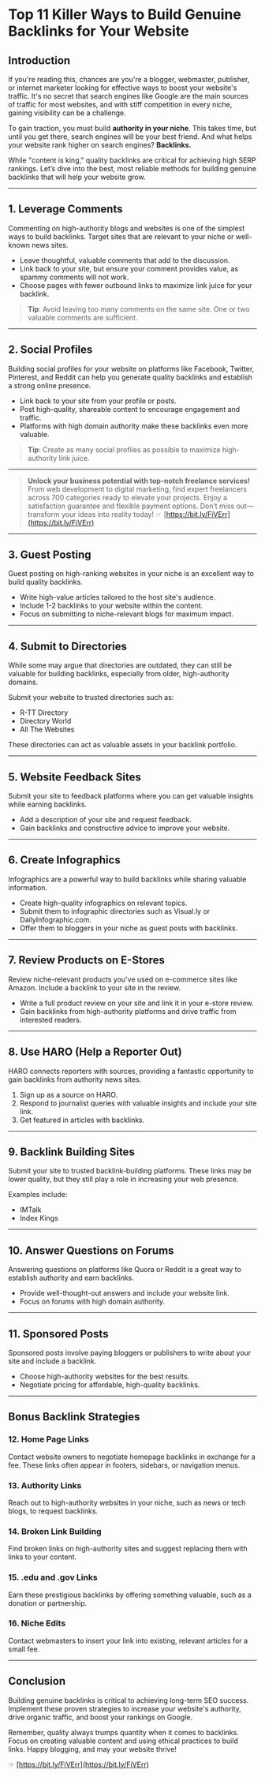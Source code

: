# Top 11 Killer Ways to Build Genuine Backlinks for Your Website

## Introduction

If you're reading this, chances are you're a blogger, webmaster, publisher, or internet marketer looking for effective ways to boost your website's traffic. It's no secret that search engines like Google are the main sources of traffic for most websites, and with stiff competition in every niche, gaining visibility can be a challenge.

To gain traction, you must build **authority in your niche**. This takes time, but until you get there, search engines will be your best friend. And what helps your website rank higher on search engines? **Backlinks.**

While "content is king," quality backlinks are critical for achieving high SERP rankings. Let’s dive into the best, most reliable methods for building genuine backlinks that will help your website grow.

---

## 1. Leverage Comments

Commenting on high-authority blogs and websites is one of the simplest ways to build backlinks. Target sites that are relevant to your niche or well-known news sites. 

- Leave thoughtful, valuable comments that add to the discussion.
- Link back to your site, but ensure your comment provides value, as spammy comments will not work.
- Choose pages with fewer outbound links to maximize link juice for your backlink.

> **Tip**: Avoid leaving too many comments on the same site. One or two valuable comments are sufficient.

---

## 2. Social Profiles

Building social profiles for your website on platforms like Facebook, Twitter, Pinterest, and Reddit can help you generate quality backlinks and establish a strong online presence.

- Link back to your site from your profile or posts.
- Post high-quality, shareable content to encourage engagement and traffic.
- Platforms with high domain authority make these backlinks even more valuable.

> **Tip**: Create as many social profiles as possible to maximize high-authority link juice.

---

> **Unlock your business potential with top-notch freelance services!** From web development to digital marketing, find expert freelancers across 700 categories ready to elevate your projects. Enjoy a satisfaction guarantee and flexible payment options. Don’t miss out—transform your ideas into reality today! ☞ [https://bit.ly/FiVErr](https://bit.ly/FiVErr)

---

## 3. Guest Posting

Guest posting on high-ranking websites in your niche is an excellent way to build quality backlinks.

- Write high-value articles tailored to the host site's audience.
- Include 1-2 backlinks to your website within the content.
- Focus on submitting to niche-relevant blogs for maximum impact.

---

## 4. Submit to Directories

While some may argue that directories are outdated, they can still be valuable for building backlinks, especially from older, high-authority domains.

Submit your website to trusted directories such as:

- R-TT Directory
- Directory World
- All The Websites

These directories can act as valuable assets in your backlink portfolio.

---

## 5. Website Feedback Sites

Submit your site to feedback platforms where you can get valuable insights while earning backlinks.

- Add a description of your site and request feedback.
- Gain backlinks and constructive advice to improve your website.

---

## 6. Create Infographics

Infographics are a powerful way to build backlinks while sharing valuable information.

- Create high-quality infographics on relevant topics.
- Submit them to infographic directories such as Visual.ly or DailyInfographic.com.
- Offer them to bloggers in your niche as guest posts with backlinks.

---

## 7. Review Products on E-Stores

Review niche-relevant products you've used on e-commerce sites like Amazon. Include a backlink to your site in the review.

- Write a full product review on your site and link it in your e-store review.
- Gain backlinks from high-authority platforms and drive traffic from interested readers.

---

## 8. Use HARO (Help a Reporter Out)

HARO connects reporters with sources, providing a fantastic opportunity to gain backlinks from authority news sites.

1. Sign up as a source on HARO.
2. Respond to journalist queries with valuable insights and include your site link.
3. Get featured in articles with backlinks.

---

## 9. Backlink Building Sites

Submit your site to trusted backlink-building platforms. These links may be lower quality, but they still play a role in increasing your web presence.

Examples include:

- IMTalk
- Index Kings

---

## 10. Answer Questions on Forums

Answering questions on platforms like Quora or Reddit is a great way to establish authority and earn backlinks.

- Provide well-thought-out answers and include your website link.
- Focus on forums with high domain authority.

---

## 11. Sponsored Posts

Sponsored posts involve paying bloggers or publishers to write about your site and include a backlink.

- Choose high-authority websites for the best results.
- Negotiate pricing for affordable, high-quality backlinks.

---

## Bonus Backlink Strategies

### 12. Home Page Links
Contact website owners to negotiate homepage backlinks in exchange for a fee. These links often appear in footers, sidebars, or navigation menus.

### 13. Authority Links
Reach out to high-authority websites in your niche, such as news or tech blogs, to request backlinks.

### 14. Broken Link Building
Find broken links on high-authority sites and suggest replacing them with links to your content.

### 15. .edu and .gov Links
Earn these prestigious backlinks by offering something valuable, such as a donation or partnership.

### 16. Niche Edits
Contact webmasters to insert your link into existing, relevant articles for a small fee.

---

## Conclusion

Building genuine backlinks is critical to achieving long-term SEO success. Implement these proven strategies to increase your website's authority, drive organic traffic, and boost your rankings on Google.

Remember, quality always trumps quantity when it comes to backlinks. Focus on creating valuable content and using ethical practices to build links. Happy blogging, and may your website thrive!

☞ [https://bit.ly/FiVErr](https://bit.ly/FiVErr)

